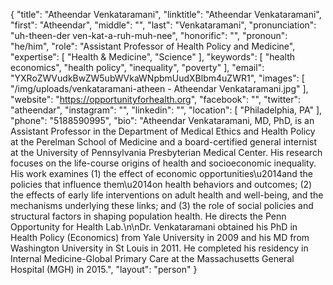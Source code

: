 {
  "title": "Atheendar Venkataramani",
  "linktitle": "Atheendar Venkataramani",
  "first": "Atheendar",
  "middle": "",
  "last": "Venkataramani",
  "pronunciation": "uh-theen-der ven-kat-a-ruh-muh-nee",
  "honorific": "",
  "pronoun": "he/him",
  "role": "Assistant Professor of Health Policy and Medicine",
  "expertise": [
    "Health & Medicine",
    "Science"
  ],
  "keywords": [
    "health economics",
    "health policy",
    "inequality",
    "poverty"
  ],
  "email": "YXRoZWVudkBwZW5ubWVkaWNpbmUudXBlbm4uZWR1",
  "images": [
    "/img/uploads/venkataramani-atheen - Atheendar Venkataramani.jpg"
  ],
  "website": "https://opportunityforhealth.org",
  "facebook": "",
  "twitter": "atheendar",
  "instagram": "",
  "linkedin": "",
  "location": [
    "Philadelphia, PA"
  ],
  "phone": "5188590995",
  "bio": "Atheendar Venkataramani, MD, PhD, is an Assistant Professor in the Department of Medical Ethics and Health Policy at the Perelman School of Medicine and a board-certified general internist at the University of Pennsylvania Presbyterian Medical Center. His research focuses on the life-course origins of health and socioeconomic inequality. His work examines (1) the effect of economic opportunities\u2014and the policies that influence them\u2014on health behaviors and outcomes; (2) the effects of early life interventions on adult health and well-being, and the mechanisms underlying these links; and (3) the role of social policies and structural factors in shaping population health. He directs the Penn Opportunity for Health Lab.\n\nDr. Venkataramani obtained his PhD in Health Policy (Economics) from Yale University in 2009 and his MD from Washington University in St Louis in 2011. He completed his residency in Internal Medicine-Global Primary Care at the Massachusetts General Hospital (MGH) in 2015.",
  "layout": "person"
}
